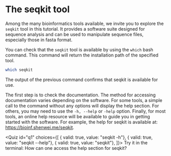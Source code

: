 <script>
import Quiz from "components/Quiz.svelte";
import Execute from "components/Execute.svelte";
</script>

# The seqkit tool

Among the many bioinformatics tools available, we invite you to explore the `seqkit` tool in this tutorial.  It provides a software suite designed for sequence analysis and can be used to manipulate sequence files, especially those in fasta format.

You can check that the `seqkit` tool is available by using the `which` bash command. This command will return the installation path of the specified tool.

```bash
which seqkit
```

The output of the previous command confirms that seqkit is available for use.


The first step is to check the documentation. The method for accessing documentation varies depending on the software. For some tools, a simple call to the command without any options will display the help section. For others, you may need to use the `-h, --help` or `-help` option. Finally, for most tools, an online help resource will be available to guide you in getting started with the software. For example, the help for seqkit is available at: https://bioinf.shenwei.me/seqkit.

<Quiz id="q1" choices={[
         { valid: true, value: "seqkit -h"},
         { valid: true, value: "seqkit --help"},
         { valid: true, value: "seqkit"},
]}>
        <span slot="prompt">
	Try it in the terminal: How can one access the help section for seqkit?
        </span>
</Quiz>



